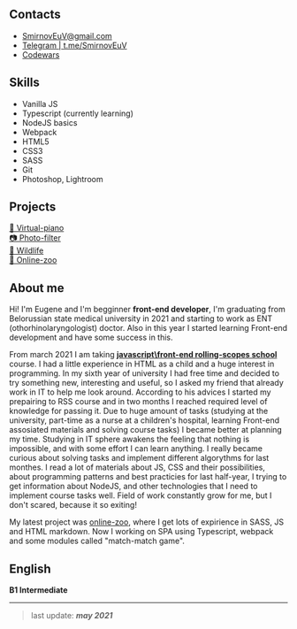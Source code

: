 ## Contacts
- SmirnovEuV@gmail.com  
- [Telegram | t.me/SmirnovEuV](https://t.me/SmirnovEuV)
- [Codewars](https://www.codewars.com/users/Eugene-Smirnov)
## Skills
  - Vanilla JS
  - Typescript (currently learning)
  - NodeJS basics
  - Webpack
  - HTML5
  - CSS3
  - SASS
  - Git
  - Photoshop, Lightroom
## Projects
  [🎹 Virtual-piano](https://eugene-smirnov.github.io/virtual-piano/)  
  [📷 Photo-filter](https://eugene-smirnov.github.io/photo-filter/)  
  [🦊 Wildlife](https://eugene-smirnov.github.io/wildlife/)  
  [🐼 Online-zoo](https://rolling-scopes-school.github.io/eugene-smirnov-JSFE2021Q1/online-zoo/pages/landing/)
## About me
Hi! I'm Eugene and I'm begginner **front-end developer**, I'm graduating from Belorussian state medical university in 2021 and starting to work as ENT (othorhinolaryngologist) doctor. Also in this year I started learning Front-end development and have some success in this.

From march 2021 I am taking [**javascript\front-end rolling-scopes school**](https://rs.school/js/) course. I had a little experience in HTML as a child and a huge interest in programming. In my sixth year of university I had free time and decided to try something new, interesting and useful, so I asked my friend that already work in IT to help me look around. According to his advices I started my prepairing to RSS course and in two months I reached required level of knowledge for passing it. Due to huge amount of tasks (studying at the university, part-time as a nurse at a children's hospital, learning Front-end assosiated materials and solving course tasks) I became better at planning my time.  Studying in IT sphere awakens the feeling that nothing is impossible, and with some effort I can learn anything. I really became curious about solving tasks and implement different algorythms for last monthes. I read a lot of materials about JS, CSS and their possibilities, about programming patterns and best practicies for last half-year, I trying to get information about NodeJS, and other technologies that I need to implement course tasks well. Field of work constantly grow for me, but I don't scared, because it so exiting!

My latest project was [online-zoo](https://rolling-scopes-school.github.io/eugene-smirnov-JSFE2021Q1/online-zoo/pages/landing/), where I get lots of expirience in SASS, JS and HTML markdown. Now I working on SPA using Typescript, webpack and some modules called "match-match game".

## English
**B1 Intermediate**
___
  > last update: ***may 2021***
